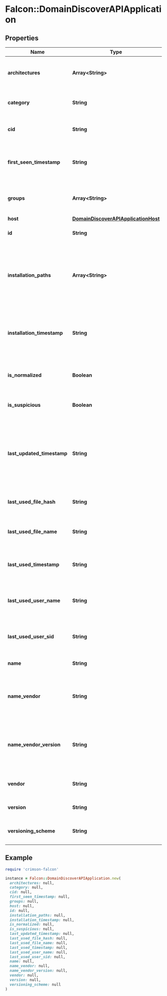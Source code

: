 # Falcon::DomainDiscoverAPIApplication

## Properties

| Name | Type | Description | Notes |
| ---- | ---- | ----------- | ----- |
| **architectures** | **Array&lt;String&gt;** | Represents the application architectures (x86 / x64). | [optional] |
| **category** | **String** | The category of the application. | [optional] |
| **cid** | **String** | The customer ID of this application. |  |
| **first_seen_timestamp** | **String** | Timestamp when this application was first seen by the cloud. | [optional] |
| **groups** | **Array&lt;String&gt;** | The user defined groups this application is part of. | [optional] |
| **host** | [**DomainDiscoverAPIApplicationHost**](DomainDiscoverAPIApplicationHost.md) |  | [optional] |
| **id** | **String** | The unique ID for the application. |  |
| **installation_paths** | **Array&lt;String&gt;** | The file paths where the application is installed on the host. Or the locations of the executables. | [optional] |
| **installation_timestamp** | **String** | Timestamp when the application was installed on the host. We might not have this data. | [optional] |
| **is_normalized** | **Boolean** | Whether or not the application is normalized | [optional] |
| **is_suspicious** | **Boolean** | Whether or not the application is suspicious | [optional] |
| **last_updated_timestamp** | **String** | Timestamp when this application was last updated (something changed in the application or in the host data). | [optional] |
| **last_used_file_hash** | **String** | The file hash that was last used for this application. | [optional] |
| **last_used_file_name** | **String** | The file name that was last used for this application. | [optional] |
| **last_used_timestamp** | **String** | Timestamp when this application was last used. | [optional] |
| **last_used_user_name** | **String** | The username of the user that last used this application. | [optional] |
| **last_used_user_sid** | **String** | The user SID of the last user that used this application. | [optional] |
| **name** | **String** | The name of the application. | [optional] |
| **name_vendor** | **String** | The combined field on which we will be able to group by app. | [optional] |
| **name_vendor_version** | **String** | The combined field on which we will be able to group by app + version. | [optional] |
| **vendor** | **String** | The name the application&#39;s vendor. | [optional] |
| **version** | **String** | The version of the application. | [optional] |
| **versioning_scheme** | **String** | The version scheme of the application. | [optional] |

## Example

```ruby
require 'crimson-falcon'

instance = Falcon::DomainDiscoverAPIApplication.new(
  architectures: null,
  category: null,
  cid: null,
  first_seen_timestamp: null,
  groups: null,
  host: null,
  id: null,
  installation_paths: null,
  installation_timestamp: null,
  is_normalized: null,
  is_suspicious: null,
  last_updated_timestamp: null,
  last_used_file_hash: null,
  last_used_file_name: null,
  last_used_timestamp: null,
  last_used_user_name: null,
  last_used_user_sid: null,
  name: null,
  name_vendor: null,
  name_vendor_version: null,
  vendor: null,
  version: null,
  versioning_scheme: null
)
```

